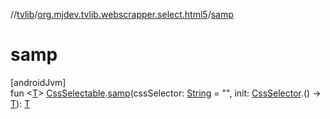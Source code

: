 //[tvlib](../../index.md)/[org.mjdev.tvlib.webscrapper.select.html5](index.md)/[samp](samp.md)

# samp

[androidJvm]\
fun &lt;[T](samp.md)&gt; [CssSelectable](../org.mjdev.tvlib.webscrapper.select/-css-selectable/index.md).[samp](samp.md)(cssSelector: [String](https://kotlinlang.org/api/latest/jvm/stdlib/kotlin/-string/index.html) = &quot;&quot;, init: [CssSelector](../org.mjdev.tvlib.webscrapper.select/-css-selector/index.md).() -&gt; [T](samp.md)): [T](samp.md)
